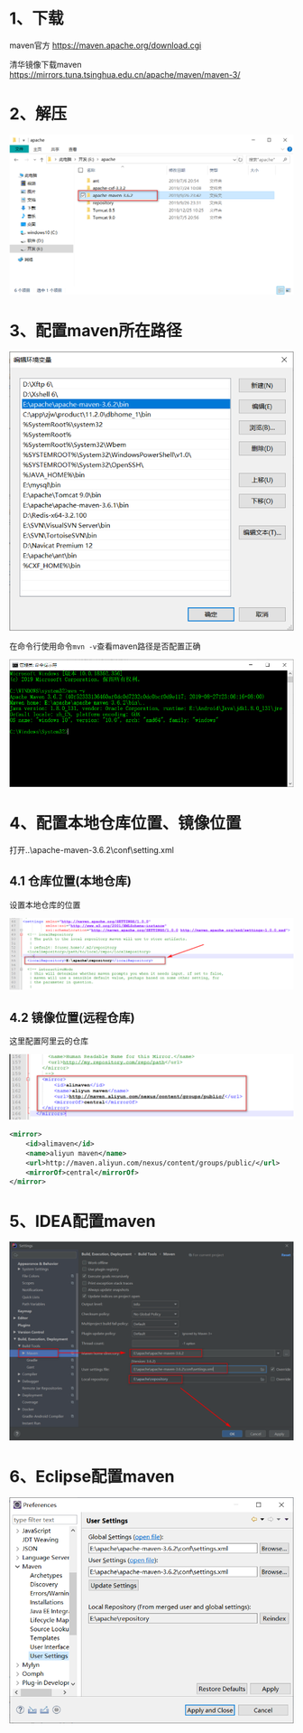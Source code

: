 # 1、下载

maven官方 https://maven.apache.org/download.cgi

清华镜像下载maven https://mirrors.tuna.tsinghua.edu.cn/apache/maven/maven-3/

# 2、解压

![2019-09-26_234435](img/2019-09-26_234435.png)

# 3、配置maven所在路径

![2019-10-04_112235](img/2019-10-04_112235.png)

在命令行使用命令`mvn -v`查看maven路径是否配置正确

![2019-10-04_113418](img/2019-10-04_113418.png)



# 4、配置本地仓库位置、镜像位置

打开..\apache-maven-3.6.2\conf\setting.xml

## 4.1 仓库位置(本地仓库)

设置本地仓库的位置

![2019-09-26_235031](img/2019-09-26_235031.png)

## 4.2 镜像位置(远程仓库)

这里配置阿里云的仓库

![2019-09-26_235339](img/2019-09-26_235339.png)

```xml
<mirror>
    <id>alimaven</id>
    <name>aliyun maven</name>
    <url>http://maven.aliyun.com/nexus/content/groups/public/</url>
    <mirrorOf>central</mirrorOf>       
</mirror>
```

# 5、IDEA配置maven

![2019-09-26_235730](img/2019-09-26_235730.png)

# 6、Eclipse配置maven

![2019-10-07_191543](img/2019-10-07_191543.png)

